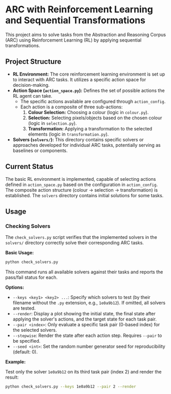 # ARC with Reinforcement Learning and Sequential Transformations

This project aims to solve tasks from the Abstraction and Reasoning Corpus (ARC) using Reinforcement Learning (RL) by applying sequential transformations.

## Project Structure

-   **RL Environment:** The core reinforcement learning environment is set up to interact with ARC tasks. It utilizes a specific action space for decision-making.
-   **Action Space (`action_space.py`):** Defines the set of possible actions the RL agent can take.
    -   The specific actions available are configured through `action_config`.
    -   Each action is a composite of three sub-actions:
        1.  **Colour Selection:** Choosing a colour (logic in `colour.py`).
        2.  **Selection:** Selecting pixels/objects based on the chosen colour (logic in `selection.py`).
        3.  **Transformation:** Applying a transformation to the selected elements (logic in `transformation.py`).
-   **Solvers (`solvers/`):** This directory contains specific solvers or approaches developed for individual ARC tasks, potentially serving as baselines or components.

## Current Status

The basic RL environment is implemented, capable of selecting actions defined in `action_space.py` based on the configuration in `action_config`. The composite action structure (colour -> selection -> transformation) is established. The `solvers` directory contains initial solutions for some tasks.

## Usage

### Checking Solvers

The `check_solvers.py` script verifies that the implemented solvers in the `solvers/` directory correctly solve their corresponding ARC tasks.

**Basic Usage:**

```bash
python check_solvers.py
```

This command runs all available solvers against their tasks and reports the pass/fail status for each.

**Options:**

-   `--keys <key1> <key2> ...`: Specify which solvers to test (by their filename without the `.py` extension, e.g., `1e0a9b12`). If omitted, all solvers are tested.
-   `--render`: Display a plot showing the initial state, the final state after applying the solver's actions, and the target state for each task pair.
-   `--pair <index>`: Only evaluate a specific task pair (0-based index) for the selected solvers.
-   `--stepwise`: Render the state after each action step. Requires `--pair` to be specified.
-   `--seed <int>`: Set the random number generator seed for reproducibility (default: 0).

**Example:**

Test only the solver `1e0a9b12` on its third task pair (index 2) and render the result:

```bash
python check_solvers.py --keys 1e0a9b12 --pair 2 --render
```